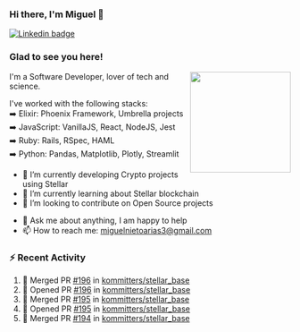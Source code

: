 ### Hi there, I'm Miguel 👋

<a href="https://linkedin.com/in/miguelnietoa/" target="_blank" rel="noopener noreferrer">
  <img src="https://img.shields.io/badge/-LinkedIn-0e76a8?style=flat-square&logo=Linkedin&logoColor=white" alt="Linkedin badge">
</a>
<!-- [![Website Badge](https://img.shields.io/badge/Website-3b5998?style=flat-square&logo=google-chrome&logoColor=white)](#notavailablenow#) 

<img src="https://i.imgur.com/tbrLrt5.gif" width=400 alt="Coding GIF" align="right"/>
-->


### Glad to see you here!
<a href="https://github.com/miguelnietoa"><img src="https://github-readme-stats.vercel.app/api?username=miguelnietoa&show_icons=true&hide_border=true&count_private=true&include_all_commits=true&theme=tokyonight" height="180em" align="right"/></a>
I'm a Software Developer, lover of tech and science. 

I've worked with the following stacks:\
➡️ Elixir: Phoenix Framework, Umbrella projects\
➡️ JavaScript: VanillaJS, React, NodeJS, Jest\
➡️ Ruby: Rails, RSpec, HAML\
➡️ Python: Pandas, Matplotlib, Plotly, Streamlit

- 🔭 I’m currently developing Crypto projects using Stellar
- 🌱 I’m currently learning about Stellar blockchain
- 👯 I’m looking to contribute on Open Source projects
<!-- 
- 😄 I just finished a Machine Learning course! 
- 🤔 I’m looking for help with ...
-->
- 💬 Ask me about anything, I am happy to help
- 📫 How to reach me: miguelnietoarias3@gmail.com

### ⚡ Recent Activity

<!--START_SECTION:activity-->
1. 🎉 Merged PR [#196](https://github.com/kommitters/stellar_base/pull/196) in [kommitters/stellar_base](https://github.com/kommitters/stellar_base)
2. 💪 Opened PR [#196](https://github.com/kommitters/stellar_base/pull/196) in [kommitters/stellar_base](https://github.com/kommitters/stellar_base)
3. 🎉 Merged PR [#195](https://github.com/kommitters/stellar_base/pull/195) in [kommitters/stellar_base](https://github.com/kommitters/stellar_base)
4. 💪 Opened PR [#195](https://github.com/kommitters/stellar_base/pull/195) in [kommitters/stellar_base](https://github.com/kommitters/stellar_base)
5. 🎉 Merged PR [#194](https://github.com/kommitters/stellar_base/pull/194) in [kommitters/stellar_base](https://github.com/kommitters/stellar_base)
<!--END_SECTION:activity-->

